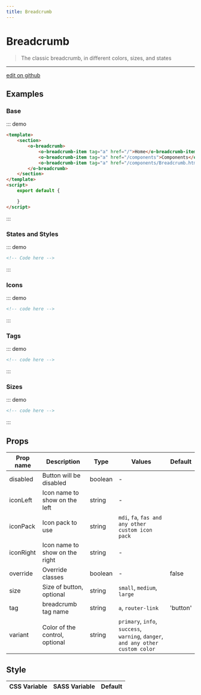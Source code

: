 ```yaml
---
title: Breadcrumb
---
```


# Breadcrumb

> The classic breadcrumb, in different colors, sizes, and states

> <CarbonAds />

---

<a href="https://github.com/oruga-ui/oruga/edit/develop/packages/docs/../oruga/src/components/breadcrumb/examples/Breadcrumb.md" class="docgen-edit-link">edit on github</a>

## Examples

### Base

::: demo

```html
<template>
	<section>
		<o-breadcrumb>
			<o-breadcrumb-item tag="a" href="/">Home</o-breadcrumb-item>
			<o-breadcrumb-item tag="a" href="/components">Components</o-breadcrumb-item>
			<o-breadcrumb-item tag="a" href="/components/Breadcrumb.html" active>Breadcrumb</o-breadcrumb-item>
		</o-breadcrumb>
	</section>
</template>
<script>
	export default {

	}
</script>
```

:::

### States and Styles

::: demo

```html
<!-- Code here -->
```

:::

### Icons

::: demo

```html
<!-- code here -->
```

:::

### Tags

::: demo

```html
<!-- code here -->
```

:::

### Sizes

::: demo

```html
<!-- code here -->
```

:::

## Props

| Prop name | Description                    | Type    | Values                                                                          | Default  |
| --------- | ------------------------------ | ------- | ------------------------------------------------------------------------------- | -------- |
| disabled  | Button will be disabled        | boolean | -                                                                               |          |
| iconLeft  | Icon name to show on the left  | string  | -                                                                               |          |
| iconPack  | Icon pack to use               | string  | `mdi`, `fa`, `fas and any other custom icon pack`                               |          |
| iconRight | Icon name to show on the right | string  | -                                                                               |          |
| override  | Override classes               | boolean | -                                                                               | false    |
| size      | Size of button, optional       | string  | `small`, `medium`, `large`                                                      |          |
| tag       | breadcrumb tag name            | string  | `a`, `router-link`                                                              | 'button' |
| variant   | Color of the control, optional | string  | `primary`, `info`, `success`, `warning`, `danger`, `and any other custom color` |          |

## Style

| CSS Variable | SASS Variable | Default |
| ------------ | ------------- | ------- |

